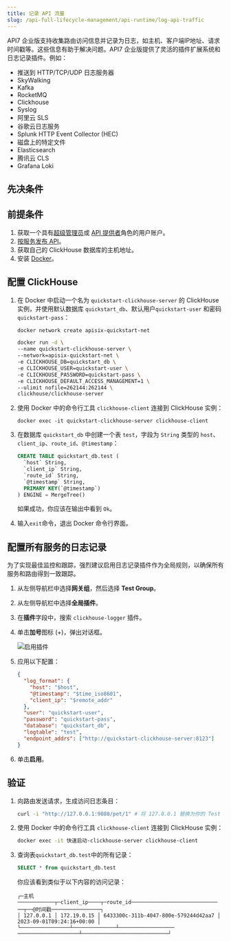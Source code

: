 ```yaml
---
title: 记录 API 流量
slug: /api-full-lifecycle-management/api-runtime/log-api-traffic
---
```


API7 企业版支持收集路由访问信息并记录为日志，如主机、客户端IP地址、请求时间戳等。这些信息有助于解决问题。API7 企业版提供了灵活的插件扩展系统和日志记录插件。例如：

- 推送到 HTTP/TCP/UDP 日志服务器
- SkyWalking
- Kafka
- RocketMQ
- Clickhouse
- Syslog
- 阿里云 SLS
- 谷歌云日志服务
- Splunk HTTP Event Collector (HEC)
- 磁盘上的特定文件
- Elasticsearch
- 腾讯云 CLS
- Grafana Loki

## 先决条件

## 前提条件

1. 获取一个具有[超级管理员](../../administration/role-based-access-control.md#super-admin)或 [API 提供者](../../administration/role-based-access-control.md#api-provider)角色的用户账户。
2. [按服务发布 API](../api-publishing/publish-apis-by-service.md)。
3. 获取自己的 ClickHouse 数据库的主机地址。
4. 安装 [Docker](https://docs.docker.com/get-docker/)。

## 配置 ClickHouse

1. 在 Docker 中启动一个名为 `quickstart-clickhouse-server` 的 ClickHouse 实例，并使用默认数据库 `quickstart_db`、默认用户`quickstart-user` 和密码 `quickstart-pass`：

    ```bash
    docker network create apisix-quickstart-net

    docker run -d \
    --name quickstart-clickhouse-server \
    --network=apisix-quickstart-net \
    -e CLICKHOUSE_DB=quickstart_db \
    -e CLICKHOUSE_USER=quickstart-user \
    -e CLICKHOUSE_PASSWORD=quickstart-pass \
    -e CLICKHOUSE_DEFAULT_ACCESS_MANAGEMENT=1 \
    --ulimit nofile=262144:262144 \
    clickhouse/clickhouse-server
    ```

2. 使用 Docker 中的命令行工具 `clickhouse-client` 连接到 ClickHouse 实例：

    ```shell
    docker exec -it quickstart-clickhouse-server clickhouse-client
    ```

3. 在数据库 `quickstart_db` 中创建一个表 `test`，字段为 `String` 类型的 `host`、`client_ip`、`route_id`、`@timestamp`：

    ```sql
    CREATE TABLE quickstart_db.test (
      `host` String,
      `client_ip` String,
      `route_id` String,
      `@timestamp` String,
      PRIMARY KEY(`@timestamp`)
    ) ENGINE = MergeTree()
    ```

    如果成功，你应该在输出中看到 `Ok`。

4. 输入`exit`命令，退出 Docker 命令行界面。

## 配置所有服务的日志记录

为了实现最佳监控和跟踪，强烈建议启用日志记录插件作为全局规则，以确保所有服务和路由得到一致跟踪。

1. 从左侧导航栏中选择**网关组**，然后选择 **Test Group**。
2. 从左侧导航栏中选择**全局插件**。
3. 在**插件**字段中，搜索 `clickhouse-logger` 插件。
4. 单击**加号**图标 (+)，弹出对话框。

    ![启用插件](https://static.apiseven.com/uploads/2023/12/08/S6JiAqNg_clickhouse-logger_plugin.png)

4. 应用以下配置：

    ```json
    {
      "log_format": {
        "host": "$host",
        "@timestamp": "$time_iso8601",
        "client_ip": "$remote_addr"
      },
      "user": "quickstart-user",
      "password": "quickstart-pass",
      "database": "quickstart_db",
      "logtable": "test",
      "endpoint_addrs": ["http://quickstart-clickhouse-server:8123"]
    }
    ```

5. 单击**启用**。

## 验证

1. 向路由发送请求，生成访问日志条目：

    ```bash
    curl -i "http://127.0.0.1:9080/pet/1" # 将 127.0.0.1 替换为你的 Test Group 的地址。
    ```

2. 使用 Docker 中的命令行工具 `clickhouse-client` 连接到 ClickHouse 实例：

    ```bash
    docker exec -it 快速启动-clickhouse-server clickhouse-client
    ```

3. 查询表`quickstart_db.test`中的所有记录：

    ```sql
    SELECT * from quickstart_db.test
    ```

    你应该看到类似于以下内容的访问记录：

    ```text
    ┌─主机────────────┬─client_ip────┬─route_id──────────────────────────── ──┬──@时间戳────────────────┐
    │ 127.0.0.1 │ 172.19.0.15 │ 6433300c-311b-4047-800e-579244d42aa7 │ 2023-09-01T09:24:16+00:00 │
    └────────────────┴──────────────┴────────────────── ────────────────────┴────────────────────────────┘
    ```
